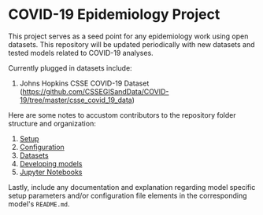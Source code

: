 # COVID-19 Epidemiology Project 

This project serves as a seed point for any epidemiology work using open datasets. This repository will be updated periodically with new datasets and tested models related to COVID-19 analyses.

Currently plugged in datasets include:
1. Johns Hopkins CSSE COVID-19 Dataset \
  (https://github.com/CSSEGISandData/COVID-19/tree/master/csse_covid_19_data)

Here are some notes to accustom contributors to the repository folder structure and organization:
1. [Setup](docs/setup.md)
1. [Configuration](docs/config.md)
1. [Datasets](docs/datasets.md)
1. [Developing models](docs/models.md)
1. [Jupyter Notebooks](docs/notebooks.md)

Lastly, include any documentation and explanation regarding model specific setup parameters and/or configuration file elements in the corresponding model's `README.md`.
